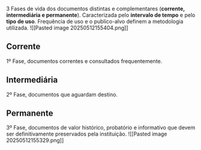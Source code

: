 3 Fases de vida dos documentos distintas e complementares (**corrente, intermediária e permanente**). Caracterizada pelo **intervalo de tempo** e pelo **tipo de uso**. Frequência de uso e o publico-alvo definem a metodologia utilizada.
![[Pasted image 20250512155404.png]]

## Corrente
1º Fase, documentos correntes e consultados frequentemente.

## Intermediária
2º Fase, documentos que aguardam destino.

## Permanente
3º Fase, documentos de valor histórico, probatório e informativo que devem ser definitivamente preservados pela instituição.
![[Pasted image 20250512155329.png]]